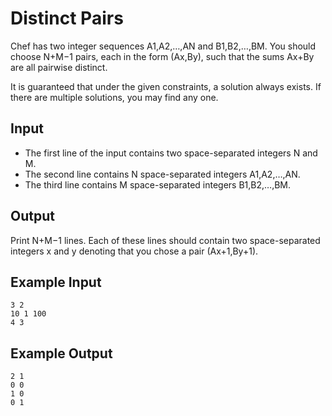 # Distinct Pairs

Chef has two integer sequences A1,A2,…,AN and B1,B2,…,BM. You should choose N+M−1 pairs, each in the form (Ax,By), such that the sums Ax+By are all pairwise distinct.

It is guaranteed that under the given constraints, a solution always exists. If there are multiple solutions, you may find any one.

## Input

- The first line of the input contains two space-separated integers N and M.
- The second line contains N space-separated integers A1,A2,…,AN.
- The third line contains M space-separated integers B1,B2,…,BM.

## Output

Print N+M−1 lines. Each of these lines should contain two space-separated integers x and y denoting that you chose a pair (Ax+1,By+1).

## Example Input

```
3 2
10 1 100
4 3
```

## Example Output

```
2 1
0 0
1 0
0 1
```
